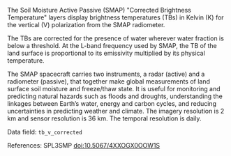 The Soil Moisture Active Passive (SMAP) "Corrected Brightness Temperature" layers display brightness temperatures (TBs) in Kelvin (K) for the vertical (V) polarization from the SMAP radiometer.

The TBs are corrected for the presence of water wherever water fraction is below a threshold. At the L-band frequency used by SMAP, the TB of the land surface is proportional to its emissivity multiplied by its physical temperature.

The SMAP spacecraft carries two instruments, a radar (active) and a radiometer (passive), that together make global measurements of land surface soil moisture and freeze/thaw state. It is useful for monitoring and predicting natural hazards such as floods and droughts, understanding the linkages between Earth’s water, energy and carbon cycles, and reducing uncertainties in predicting weather and climate. The imagery resolution is 2 km and sensor resolution is 36 km. The temporal resolution is daily.

Data field: `tb_v_corrected`

References: SPL3SMP [doi:10.5067/4XXOGX0OOW1S](https://doi.org/10.5067/4XXOGX0OOW1S)


